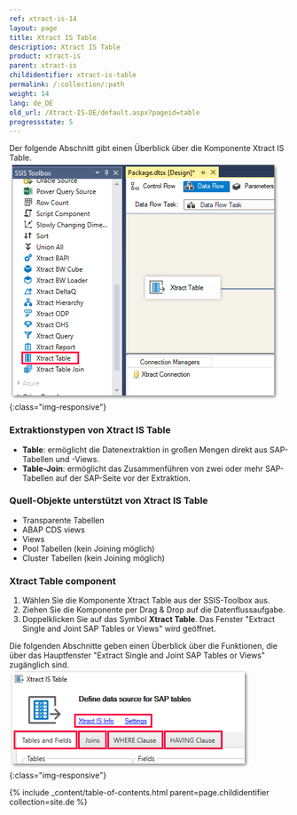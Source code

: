 ```yaml
---
ref: xtract-is-14
layout: page
title: Xtract IS Table
description: Xtract IS Table
product: xtract-is
parent: xtract-is
childidentifier: xtract-is-table
permalink: /:collection/:path
weight: 14
lang: de_DE
old_url: /Xtract-IS-DE/default.aspx?pageid=table
progressstate: 5
---
```


Der folgende Abschnitt gibt einen Überblick über die Komponente Xtract IS Table. 
![XIS_Table_overview](/img/content/xis/xis_table_overview.png){:class="img-responsive"}

### Extraktionstypen von Xtract IS Table

- **Table**: ermöglicht die Datenextraktion in großen Mengen direkt aus SAP-Tabellen und -Views.<br>
- **Table-Join**: ermöglicht das Zusammenführen von zwei oder mehr SAP-Tabellen auf der SAP-Seite vor der Extraktion.<br>

### Quell-Objekte unterstützt von Xtract IS Table

- Transparente Tabellen
- ABAP CDS views
- Views
- Pool Tabellen (kein Joining möglich)
- Cluster Tabellen (kein Joining möglich)

### Xtract Table component
1. Wählen Sie die Komponente Xtract Table aus der SSIS-Toolbox aus. 
2. Ziehen Sie die Komponente per Drag & Drop auf die Datenflussaufgabe. 
3. Doppelklicken Sie auf das Symbol **Xtract Table**. Das Fenster "Extract Single and Joint SAP Tables or Views" wird geöffnet.

Die folgenden Abschnitte geben einen Überblick über die Funktionen, die über das Hauptfenster "Extract Single and Joint SAP Tables or Views" zugänglich sind.
![Table_define_source](/img/content/xis/table_define_data_source_window.png){:class="img-responsive"}

{% include _content/table-of-contents.html parent=page.childidentifier collection=site.de %}